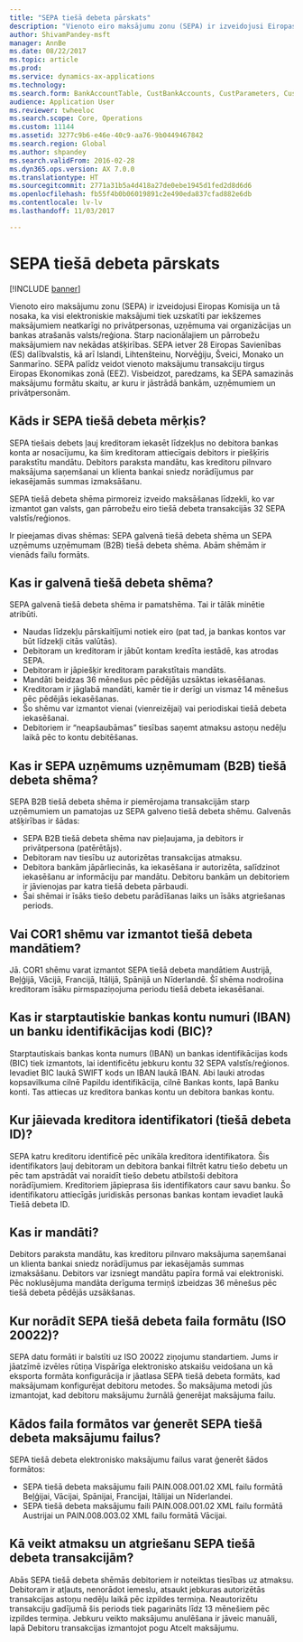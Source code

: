 ```yaml
---
title: "SEPA tiešā debeta pārskats"
description: "Vienoto eiro maksājumu zonu (SEPA) ir izveidojusi Eiropas Komisija un tā nosaka, ka visi elektroniskie maksājumi tiek uzskatīti par iekšzemes maksājumiem neatkarīgi no privātpersonas, uzņēmuma vai organizācijas un bankas atrašanās valsts/reģiona. Starp nacionālajiem un pārrobežu maksājumiem nav nekādas atšķirības. SEPA ietver 28 Eiropas Savienības (ES) dalībvalstis, kā arī Islandi, Lihtenšteinu, Norvēģiju, Šveici, Monako un Sanmarīno. SEPA palīdz veidot vienoto maksājumu transakciju tirgus Eiropas Ekonomikas zonā (EEZ). Visbeidzot, paredzams, ka SEPA samazinās maksājumu formātu skaitu, ar kuru ir jāstrādā bankām, uzņēmumiem un privātpersonām."
author: ShivamPandey-msft
manager: AnnBe
ms.date: 08/22/2017
ms.topic: article
ms.prod: 
ms.service: dynamics-ax-applications
ms.technology: 
ms.search.form: BankAccountTable, CustBankAccounts, CustParameters, CustTable
audience: Application User
ms.reviewer: twheeloc
ms.search.scope: Core, Operations
ms.custom: 11144
ms.assetid: 3277c9b6-e46e-40c9-aa76-9b0449467842
ms.search.region: Global
ms.author: shpandey
ms.search.validFrom: 2016-02-28
ms.dyn365.ops.version: AX 7.0.0
ms.translationtype: HT
ms.sourcegitcommit: 2771a31b5a4d418a27de0ebe1945d1fed2d8d6d6
ms.openlocfilehash: fb55f4b0b06019891c2e490eda837cfad882e6db
ms.contentlocale: lv-lv
ms.lasthandoff: 11/03/2017

---
```


# <a name="sepa-direct-debit-overview"></a>SEPA tiešā debeta pārskats

[!INCLUDE [banner](../includes/banner.md)]

Vienoto eiro maksājumu zonu (SEPA) ir izveidojusi Eiropas Komisija un tā nosaka, ka visi elektroniskie maksājumi tiek uzskatīti par iekšzemes maksājumiem neatkarīgi no privātpersonas, uzņēmuma vai organizācijas un bankas atrašanās valsts/reģiona. Starp nacionālajiem un pārrobežu maksājumiem nav nekādas atšķirības. SEPA ietver 28 Eiropas Savienības (ES) dalībvalstis, kā arī Islandi, Lihtenšteinu, Norvēģiju, Šveici, Monako un Sanmarīno. SEPA palīdz veidot vienoto maksājumu transakciju tirgus Eiropas Ekonomikas zonā (EEZ). Visbeidzot, paredzams, ka SEPA samazinās maksājumu formātu skaitu, ar kuru ir jāstrādā bankām, uzņēmumiem un privātpersonām.   

<a name="what-is-the-goal-of-sepa-direct-debits"></a>Kāds ir SEPA tiešā debeta mērķis?
---------------------------------------

SEPA tiešais debets ļauj kreditoram iekasēt līdzekļus no debitora bankas konta ar nosacījumu, ka šim kreditoram attiecīgais debitors ir piešķīris parakstītu mandātu. Debitors paraksta mandātu, kas kreditoru pilnvaro maksājuma saņemšanai un klienta bankai sniedz norādījumus par iekasējamās summas izmaksāšanu. 

SEPA tiešā debeta shēma pirmoreiz izveido maksāšanas līdzekli, ko var izmantot gan valsts, gan pārrobežu eiro tiešā debeta transakcijās 32 SEPA valstīs/reģionos. 

Ir pieejamas divas shēmas: SEPA galvenā tiešā debeta shēma un SEPA uzņēmums uzņēmumam (B2B) tiešā debeta shēma. Abām shēmām ir vienāds failu formāts.

## <a name="what-is-the-core-direct-debit-scheme"></a>Kas ir galvenā tiešā debeta shēma?
SEPA galvenā tiešā debeta shēma ir pamatshēma. Tai ir tālāk minētie atribūti.
-   Naudas līdzekļu pārskaitījumi notiek eiro (pat tad, ja bankas kontos var būt līdzekļi citās valūtās).
-   Debitoram un kreditoram ir jābūt kontam kredīta iestādē, kas atrodas SEPA.
-   Debitoram ir jāpiešķir kreditoram parakstītais mandāts.
-   Mandāti beidzas 36 mēnešus pēc pēdējās uzsāktas iekasēšanas.
-   Kreditoram ir jāglabā mandāti, kamēr tie ir derīgi un vismaz 14 mēnešus pēc pēdējās iekasēšanas.
-   Šo shēmu var izmantot vienai (vienreizējai) vai periodiskai tiešā debeta iekasēšanai.
-   Debitoriem ir “neapšaubāmas” tiesības saņemt atmaksu astoņu nedēļu laikā pēc to kontu debitēšanas.

## <a name="what-is-the-sepa-business-to-business-b2b-direct-debit-scheme"></a>Kas ir SEPA uzņēmums uzņēmumam (B2B) tiešā debeta shēma?
SEPA B2B tiešā debeta shēma ir piemērojama transakcijām starp uzņēmumiem un pamatojas uz SEPA galveno tiešā debeta shēmu. Galvenās atšķirības ir šādas:
-   SEPA B2B tiešā debeta shēma nav pieļaujama, ja debitors ir privātpersona (patērētājs).
-   Debitoram nav tiesību uz autorizētas transakcijas atmaksu.
-   Debitora bankām jāpārliecinās, ka iekasēšana ir autorizēta, salīdzinot iekasēšanu ar informāciju par mandātu. Debitoru bankām un debitoriem ir jāvienojas par katra tiešā debeta pārbaudi.
-   Šai shēmai ir īsāks tiešo debetu parādīšanas laiks un īsāks atgriešanas periods.

## <a name="can-i-use-the-cor1-scheme-for-direct-debit-mandates"></a>Vai COR1 shēmu var izmantot tiešā debeta mandātiem?
Jā. COR1 shēmu varat izmantot SEPA tiešā debeta mandātiem Austrijā, Beļģijā, Vācijā, Francijā, Itālijā, Spānijā un Nīderlandē. Šī shēma nodrošina kreditoram īsāku pirmspaziņojuma periodu tiešā debeta iekasēšanai.

## <a name="what-are-international-bank-account-numbers-iban-and-bank-identifier-codes-bic"></a>Kas ir starptautiskie bankas kontu numuri (IBAN) un banku identifikācijas kodi (BIC)?
Starptautiskais bankas konta numurs (IBAN) un bankas identifikācijas kods (BIC) tiek izmantots, lai identificētu jebkuru kontu 32 SEPA valstīs/reģionos. Ievadiet BIC laukā SWIFT kods un IBAN laukā IBAN. Abi lauki atrodas kopsavilkuma cilnē Papildu identifikācija, cilnē Bankas konts, lapā Banku konti. Tas attiecas uz kreditora bankas kontu un debitora bankas kontu.

## <a name="where-do-i-enter-creditor-identifiers-direct-debit-ids"></a>Kur jāievada kreditora identifikatori (tiešā debeta ID)?
SEPA katru kreditoru identificē pēc unikāla kreditora identifikatora. Šis identifikators ļauj debitoram un debitora bankai filtrēt katru tiešo debetu un pēc tam apstrādāt vai noraidīt tiešo debetu atbilstoši debitora norādījumiem. Kreditoriem jāpieprasa šis identifikators caur savu banku. Šo identifikatoru attiecīgās juridiskās personas bankas kontam ievadiet laukā Tiešā debeta ID.

## <a name="what-are-mandates"></a>Kas ir mandāti?
Debitors paraksta mandātu, kas kreditoru pilnvaro maksājuma saņemšanai un klienta bankai sniedz norādījumus par iekasējamās summas izmaksāšanu. Debitors var izsniegt mandātu papīra formā vai elektroniski. Pēc noklusējuma mandāta derīguma termiņš izbeidzas 36 mēnešus pēc tiešā debeta pēdējās uzsākšanas.

## <a name="where-do-i-specify-the-sepa-direct-debit-file-format-iso-20022"></a>Kur norādīt SEPA tiešā debeta faila formātu (ISO 20022)?
SEPA datu formāti ir balstīti uz ISO 20022 ziņojumu standartiem. Jums ir jāatzīmē izvēles rūtiņa Vispārīga elektronisko atskaišu veidošana un kā eksporta formāta konfigurācija ir jāatlasa SEPA tiešā debeta formāts, kad maksājumam konfigurējat debitoru metodes. Šo maksājuma metodi jūs izmantojat, kad debitoru maksājumu žurnālā ģenerējat maksājuma failu.

## <a name="in-what-file-formats-can-i-generate-sepa-direct-debit-payment-files"></a>Kādos faila formātos var ģenerēt SEPA tiešā debeta maksājumu failus?
SEPA tiešā debeta elektronisko maksājumu failus varat ģenerēt šādos formātos:
-   SEPA tiešā debeta maksājumu faili PAIN.008.001.02 XML failu formātā Beļģijai, Vācijai, Spānijai, Francijai, Itālijai un Nīderlandei.
-   SEPA tiešā debeta maksājumu faili PAIN.008.001.02 XML failu formātā Austrijai un PAIN.008.003.02 XML failu formātā Vācijai.

## <a name="how-do-refunds-and-returns-work-with-sepa-direct-debits"></a>Kā veikt atmaksu un atgriešanu SEPA tiešā debeta transakcijām?
Abās SEPA tiešā debeta shēmās debitoriem ir noteiktas tiesības uz atmaksu. Debitoram ir atļauts, nenorādot iemeslu, atsaukt jebkuras autorizētās transakcijas astoņu nedēļu laikā pēc izpildes termiņa. Neautorizētu transakciju gadījumā šis periods tiek pagarināts līdz 13 mēnešiem pēc izpildes termiņa. Jebkuru veikto maksājumu anulēšana ir jāveic manuāli, lapā Debitoru transakcijas izmantojot pogu Atcelt maksājumu.






